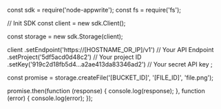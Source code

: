 const sdk = require('node-appwrite');
const fs = require('fs');

// Init SDK
const client = new sdk.Client();

const storage = new sdk.Storage(client);

client
    .setEndpoint('https://[HOSTNAME_OR_IP]/v1') // Your API Endpoint
    .setProject('5df5acd0d48c2') // Your project ID
    .setKey('919c2d18fb5d4...a2ae413da83346ad2') // Your secret API key
;

const promise = storage.createFile('[BUCKET_ID]', '[FILE_ID]', 'file.png');

promise.then(function (response) {
    console.log(response);
}, function (error) {
    console.log(error);
});
